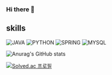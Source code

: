 ### Hi there 👋

## skills

![JAVA](https://img.shields.io/badge/Java-ED8B00?style=for-the-badge&logo=openjdk&logoColor=white)
![PYTHON](https://img.shields.io/badge/Python-3776AB?style=for-the-badge&logo=python&logoColor=white)
![SPRING](https://img.shields.io/badge/Spring-6DB33F?style=for-the-badge&logo=spring&logoColor=white)
![MYSQL](https://img.shields.io/badge/MySQL-005C84?style=for-the-badge&logo=mysql&logoColor=white)

![Anurag's GitHub stats](https://github-readme-stats.vercel.app/api?username=hgfdsa4320&hide=contribs,prs&show_icons=true&theme=테마)

[![Solved.ac
프로필](http://mazassumnida.wtf/api/generate_badge?boj=hgfdsa4320)](https://solved.ac/{handle})
<!--
**hgfdsa4320/hgfdsa4320** is a ✨ _special_ ✨ repository because its `README.md` (this file) appears on your GitHub profile.

Here are some ideas to get you started:

- 🔭 I’m currently working on ...
- 🌱 I’m currently learning ...
- 👯 I’m looking to collaborate on ...
- 🤔 I’m looking for help with ...
- 💬 Ask me about ...
- 📫 How to reach me: ...
- 😄 Pronouns: ...
- ⚡ Fun fact: ...
-->

